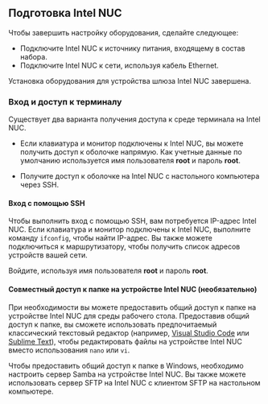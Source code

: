 ## <a name="prepare-your-intel-nuc"></a>Подготовка Intel NUC

Чтобы завершить настройку оборудования, сделайте следующее:

- Подключите Intel NUC к источнику питания, входящему в состав набора.
- Подключите Intel NUC к сети, используя кабель Ethernet.

Установка оборудования для устройства шлюза Intel NUC завершена.

### <a name="sign-in-and-access-the-terminal"></a>Вход и доступ к терминалу

Существует два варианта получения доступа к среде терминала на Intel NUC.

- Если клавиатура и монитор подключены к Intel NUC, вы можете получить доступ к оболочке напрямую. Как учетные данные по умолчанию используется имя пользователя **root** и пароль **root**.

- Получите доступ к оболочке на Intel NUC с настольного компьютера через SSH.

#### <a name="sign-in-with-ssh"></a>Вход с помощью SSH

Чтобы выполнить вход с помощью SSH, вам потребуется IP-адрес Intel NUC. Если клавиатура и монитор подключены к Intel NUC, выполните команду `ifconfig`, чтобы найти IP-адрес. Вы также можете подключиться к маршрутизатору, чтобы получить список адресов устройств вашей сети.

Войдите, используя имя пользователя **root** и пароль **root**.

#### <a name="optional-share-a-folder-on-your-intel-nuc"></a>Совместный доступ к папке на устройстве Intel NUC (необязательно)

При необходимости вы можете предоставить общий доступ к папке на устройстве Intel NUC для среды рабочего стола. Предоставив общий доступ к папке, вы сможете использовать предпочитаемый классический текстовый редактор (например, [Visual Studio Code](https://code.visualstudio.com/) или [Sublime Text](http://www.sublimetext.com/)), чтобы редактировать файлы на устройстве Intel NUC вместо использования `nano` или `vi`.

Чтобы предоставить общий доступ к папке в Windows, необходимо настроить сервер Samba на устройстве Intel NUC. Вы также можете использовать сервер SFTP на Intel NUC с клиентом SFTP на настольном компьютере.
